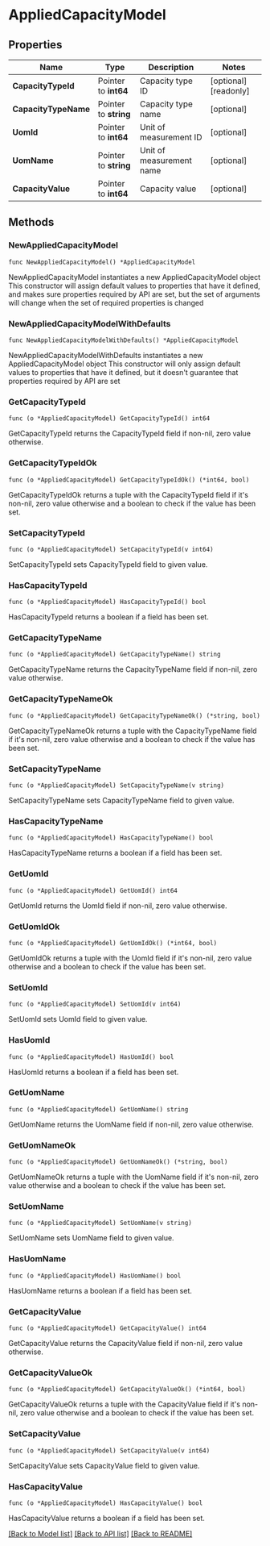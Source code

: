 # AppliedCapacityModel

## Properties

Name | Type | Description | Notes
------------ | ------------- | ------------- | -------------
**CapacityTypeId** | Pointer to **int64** | Capacity type ID | [optional] [readonly] 
**CapacityTypeName** | Pointer to **string** | Capacity type name | [optional] 
**UomId** | Pointer to **int64** | Unit of measurement ID | [optional] 
**UomName** | Pointer to **string** | Unit of measurement name | [optional] 
**CapacityValue** | Pointer to **int64** | Capacity value | [optional] 

## Methods

### NewAppliedCapacityModel

`func NewAppliedCapacityModel() *AppliedCapacityModel`

NewAppliedCapacityModel instantiates a new AppliedCapacityModel object
This constructor will assign default values to properties that have it defined,
and makes sure properties required by API are set, but the set of arguments
will change when the set of required properties is changed

### NewAppliedCapacityModelWithDefaults

`func NewAppliedCapacityModelWithDefaults() *AppliedCapacityModel`

NewAppliedCapacityModelWithDefaults instantiates a new AppliedCapacityModel object
This constructor will only assign default values to properties that have it defined,
but it doesn't guarantee that properties required by API are set

### GetCapacityTypeId

`func (o *AppliedCapacityModel) GetCapacityTypeId() int64`

GetCapacityTypeId returns the CapacityTypeId field if non-nil, zero value otherwise.

### GetCapacityTypeIdOk

`func (o *AppliedCapacityModel) GetCapacityTypeIdOk() (*int64, bool)`

GetCapacityTypeIdOk returns a tuple with the CapacityTypeId field if it's non-nil, zero value otherwise
and a boolean to check if the value has been set.

### SetCapacityTypeId

`func (o *AppliedCapacityModel) SetCapacityTypeId(v int64)`

SetCapacityTypeId sets CapacityTypeId field to given value.

### HasCapacityTypeId

`func (o *AppliedCapacityModel) HasCapacityTypeId() bool`

HasCapacityTypeId returns a boolean if a field has been set.

### GetCapacityTypeName

`func (o *AppliedCapacityModel) GetCapacityTypeName() string`

GetCapacityTypeName returns the CapacityTypeName field if non-nil, zero value otherwise.

### GetCapacityTypeNameOk

`func (o *AppliedCapacityModel) GetCapacityTypeNameOk() (*string, bool)`

GetCapacityTypeNameOk returns a tuple with the CapacityTypeName field if it's non-nil, zero value otherwise
and a boolean to check if the value has been set.

### SetCapacityTypeName

`func (o *AppliedCapacityModel) SetCapacityTypeName(v string)`

SetCapacityTypeName sets CapacityTypeName field to given value.

### HasCapacityTypeName

`func (o *AppliedCapacityModel) HasCapacityTypeName() bool`

HasCapacityTypeName returns a boolean if a field has been set.

### GetUomId

`func (o *AppliedCapacityModel) GetUomId() int64`

GetUomId returns the UomId field if non-nil, zero value otherwise.

### GetUomIdOk

`func (o *AppliedCapacityModel) GetUomIdOk() (*int64, bool)`

GetUomIdOk returns a tuple with the UomId field if it's non-nil, zero value otherwise
and a boolean to check if the value has been set.

### SetUomId

`func (o *AppliedCapacityModel) SetUomId(v int64)`

SetUomId sets UomId field to given value.

### HasUomId

`func (o *AppliedCapacityModel) HasUomId() bool`

HasUomId returns a boolean if a field has been set.

### GetUomName

`func (o *AppliedCapacityModel) GetUomName() string`

GetUomName returns the UomName field if non-nil, zero value otherwise.

### GetUomNameOk

`func (o *AppliedCapacityModel) GetUomNameOk() (*string, bool)`

GetUomNameOk returns a tuple with the UomName field if it's non-nil, zero value otherwise
and a boolean to check if the value has been set.

### SetUomName

`func (o *AppliedCapacityModel) SetUomName(v string)`

SetUomName sets UomName field to given value.

### HasUomName

`func (o *AppliedCapacityModel) HasUomName() bool`

HasUomName returns a boolean if a field has been set.

### GetCapacityValue

`func (o *AppliedCapacityModel) GetCapacityValue() int64`

GetCapacityValue returns the CapacityValue field if non-nil, zero value otherwise.

### GetCapacityValueOk

`func (o *AppliedCapacityModel) GetCapacityValueOk() (*int64, bool)`

GetCapacityValueOk returns a tuple with the CapacityValue field if it's non-nil, zero value otherwise
and a boolean to check if the value has been set.

### SetCapacityValue

`func (o *AppliedCapacityModel) SetCapacityValue(v int64)`

SetCapacityValue sets CapacityValue field to given value.

### HasCapacityValue

`func (o *AppliedCapacityModel) HasCapacityValue() bool`

HasCapacityValue returns a boolean if a field has been set.


[[Back to Model list]](../README.md#documentation-for-models) [[Back to API list]](../README.md#documentation-for-api-endpoints) [[Back to README]](../README.md)



